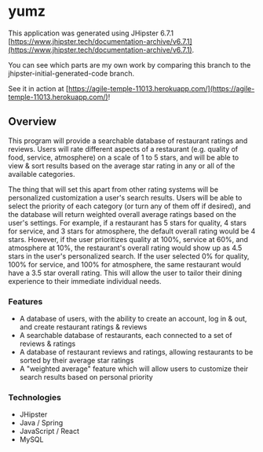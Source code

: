 # yumz

This application was generated using JHipster 6.7.1 [https://www.jhipster.tech/documentation-archive/v6.7.1](https://www.jhipster.tech/documentation-archive/v6.7.1).

You can see which parts are my own work by comparing this branch to the jhipster-initial-generated-code branch.

See it in action at [https://agile-temple-11013.herokuapp.com/](https://agile-temple-11013.herokuapp.com/)!

## Overview

This program will provide a searchable database of restaurant ratings and reviews. Users will rate different aspects of a restaurant (e.g. quality of food, service, atmosphere) on a scale of 1 to 5 stars, and will be able to view & sort results based on the average star rating in any or all of the available categories.

The thing that will set this apart from other rating systems will be personalized customization a user's search results. Users will be able to select the priority of each category (or turn any of them off if desired), and the database will return weighted overall average ratings based on the user's settings. For example, if a restaurant has 5 stars for quality, 4 stars for service, and 3 stars for atmosphere, the default overall rating would be 4 stars. However, if the user prioritizes quality at 100%, service at 60%, and atmosphere at 10%, the restaurant's overall rating would show up as 4.5 stars in the user's personalized search. If the user selected 0% for quality, 100% for service, and 100% for atmosphere, the same restaurant would have a 3.5 star overall rating. This will allow the user to tailor their dining experience to their immediate individual needs.

### Features
* A database of users, with the ability to create an account, log in & out, and create restaurant ratings & reviews
* A searchable database of restaurants, each connected to a set of reviews & ratings
* A database of restaurant reviews and ratings, allowing restaurants to be sorted by their average star ratings
* A "weighted average" feature which will allow users to customize their search results based on personal priority

### Technologies
* JHipster
* Java / Spring
* JavaScript / React
* MySQL
